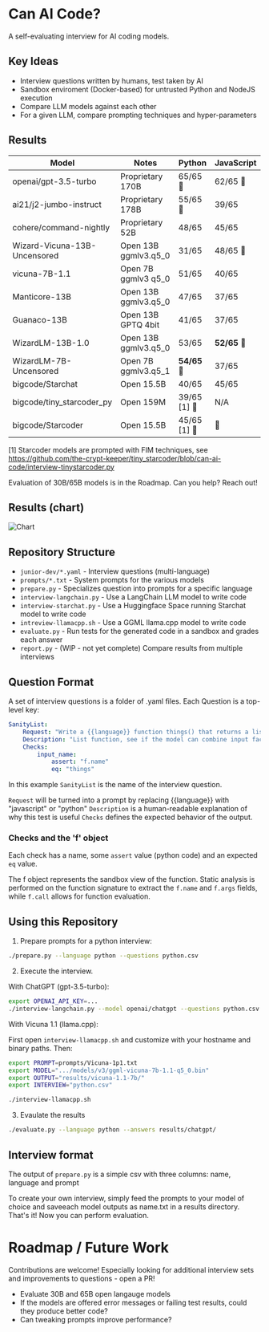 # Can AI Code?

A self-evaluating interview for AI coding models.

## Key Ideas

* Interview questions written by humans, test taken by AI
* Sandbox enviroment (Docker-based) for untrusted Python and NodeJS execution
* Compare LLM models against each other
* For a given LLM, compare prompting techniques and hyper-parameters

## Results

|Model|Notes|Python|JavaScript|
|-----|-----|-----|-----|
|openai/gpt-3.5-turbo|Proprietary 170B|65/65 :1st_place_medal:|62/65 :1st_place_medal:|
|ai21/j2-jumbo-instruct|Proprietary 178B|55/65 :2nd_place_medal:|39/65|
|cohere/command-nightly|Proprietary 52B|48/65|45/65|
|Wizard-Vicuna-13B-Uncensored|Open 13B ggmlv3.q5_0|31/65|48/65 :3rd_place_medal:|
|vicuna-7B-1.1|Open 7B ggmlv3 q5_0|51/65|40/65|
|Manticore-13B|Open 13B ggmlv3.q5_0|47/65|37/65|
|Guanaco-13B|Open 13B GPTQ 4bit|41/65|37/65|
|WizardLM-13B-1.0|Open 13B ggmlv3.q5_0|53/65|**52/65** :2nd_place_medal:|
|WizardLM-7B-Uncensored|Open 7B ggmlv3.q5_1|**54/65** :3rd_place_medal:|37/65|
|bigcode/Starchat|Open 15.5B|40/65|45/65|
|bigcode/tiny_starcoder_py|Open 159M|39/65 [1] :construction:|N/A|
|bigcode/Starcoder|Open 15.5B|45/65 [1] :construction:|:construction:|

[1] Starcoder models are prompted with FIM techniques, see https://github.com/the-crypt-keeper/tiny_starcoder/blob/can-ai-code/interview-tinystarcoder.py

Evaluation of 30B/65B models is in the Roadmap.  Can you help?  Reach out!

## Results (chart)

![Chart](https://quickchart.io/chart?c={%22type%22:%22bar%22,%22data%22:{%22labels%22:[%22openai/gpt-3.5-turbo%22,%22ai21/j2-jumbo-instruct%22,%22cohere/command-nightly%22,%22Wizard-Vicuna-13B-Uncensored%22,%22vicuna-7B-1.1%22,%22Manticore-13B%22,%22Guanaco-13B%22,%22WizardLM-13B-1.0%22,%22WizardLM-7B-Uncensored%22,%22Starchat%22],%22datasets%22:[{%22label%22:%22Python%22,%22data%22:[65,55,48,31,51,47,41,53,54,40]},{%22label%22:%22JavaScript%22,%22data%22:[8,62,39,45,44,37,37,52,37,45]}]}})

## Repository Structure

* `junior-dev/*.yaml` - Interview questions (multi-language)
* `prompts/*.txt` - System prompts for the various models
* `prepare.py` - Specializes question into prompts for a specific language
* `interview-langchain.py` - Use a LangChain LLM model to write code
* `interview-starchat.py` - Use a Huggingface Space running Starchat model to write code
* `intreview-llamacpp.sh` - Use a GGML llama.cpp model to write code
* `evaluate.py` - Run tests for the generated code in a sandbox and grades each answer
* `report.py` - (WIP - not yet complete) Compare results from multiple interviews

## Question Format

A set of interview questions is a folder of .yaml files.  Each Question is a top-level key:

```yaml
SanityList:
    Request: "Write a {{language}} function things() that returns a list with three values: the number 5, the string 'foobar', the capital city of Spain."
    Description: "List function, see if the model can combine input facts with internal knowledge."
    Checks:
        input_name:
            assert: "f.name"
            eq: "things"
```

In this example `SanityList` is the name of the interview question.

`Request` will be turned into a prompt by replacing {{language}} with "javascript" or "python"
`Description` is a human-readable explanation of why this test is useful
`Checks` defines the expected behavior of the output.

### Checks and the 'f' object

Each check has a name, some `assert` value (python code) and an expected `eq` value.

The f object represents the sandbox view of the function.  Static analysis is performed on the function signature to extract the `f.name` and `f.args` fields, while `f.call` allows for function evaluation.

## Using this Repository

1. Prepare prompts for a python interview:

```bash
./prepare.py --language python --questions python.csv
```

2. Execute the interview.

With ChatGPT (gpt-3.5-turbo):

```bash
export OPENAI_API_KEY=...
./interview-langchain.py --model openai/chatgpt --questions python.csv --outdir results/chatgpt/
```

With Vicuna 1.1 (llama.cpp):

First open `interview-llamacpp.sh` and customize with your hostname and binary paths.  Then:

```bash
export PROMPT=prompts/Vicuna-1p1.txt
export MODEL=".../models/v3/ggml-vicuna-7b-1.1-q5_0.bin"
export OUTPUT="results/vicuna-1.1-7b/"
export INTERVIEW="python.csv"

./interview-llamacpp.sh
```

3. Evaulate the results

```bash
./evaluate.py --language python --answers results/chatgpt/
```

## Interview format

The output of `prepare.py` is a simple csv with three columns: name, language and prompt

To create your own interview, simply feed the prompts to your model of choice and saveeach model outputs as name.txt in a results directory.  That's it!  Now you can perform evaluation.

# Roadmap / Future Work

Contributions are welcome!  Especially looking for additional interview sets and improvements to questions - open a PR! 

* Evaluate 30B and 65B open langauge models
* If the models are offered error messages or failing test results, could they produce better code?
* Can tweaking prompts improve performance?
